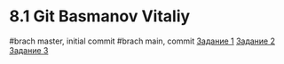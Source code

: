 # 8.1 Git Basmanov Vitaliy
#brach master, initial commit
#brach main, commit
[Задание 1](https://github.com/basmanov/basmanovv/commit/f8fd414e70bd43959dd159ca021be80c2bf30fd1)
[Задание 2](https://github.com/basmanov/basmanovv/commit/b03dbfbf797677eb27f84c309fe1e81bdf1692e1)
[Задание 3](https://github.com/basmanov/basmanovv/network)
